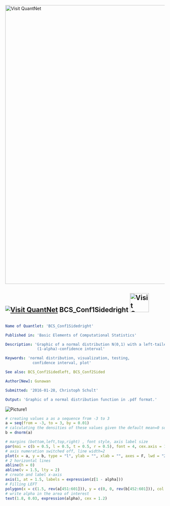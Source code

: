 
[<img src="https://github.com/QuantLet/Styleguide-and-FAQ/blob/master/pictures/banner.png" width="880" alt="Visit QuantNet">](http://quantlet.de/index.php?p=info)

## [<img src="https://github.com/QuantLet/Styleguide-and-Validation-procedure/blob/master/pictures/qloqo.png" alt="Visit QuantNet">](http://quantlet.de/) **BCS_Conf1Sidedright** [<img src="https://github.com/QuantLet/Styleguide-and-Validation-procedure/blob/master/pictures/QN2.png" width="60" alt="Visit QuantNet 2.0">](http://quantlet.de/d3/ia)

```yaml

Name of Quantlet: 'BCS_Conf1Sidedright'

Published in: 'Basic Elements of Computational Statistics'

Description: 'Graphic of a normal distribution N(0,1) with a left-tailed
              (1-alpha)-confidence interval'

Keywords: 'normal distribution, visualization, testing,
            confidence interval, plot'

See also: BCS_Conf1Sidedleft, BCS_Conf2Sided

Author[New]: Gunawan

Submitted: '2016-01-28, Christoph Schult'

Output: 'Graphic of a normal distribution function in .pdf format.'
```

![Picture1](BCS_Conf1sidedright.png)


```r
# creating values a as a sequence from -3 to 3
a = seq(from = -3, to = 3, by = 0.01)
# calculating the densities of these values given the default mean=0 sd=1 normal distribution
b = dnorm(a)

# margins (bottom,left,top,right) , font style, axis label size
par(mai = c(b = 0.5, l = 0.5, t = 0.5, r = 0.5), font = 4, cex.axis = 1.5)
# axis numeration switched off, line width=2
plot(x = a, y = b, type = "l", ylab = "", xlab = "", axes = F, lwd = "2")
# 2 horizontal lines
abline(h = 0)
abline(v = 1.5, lty = 2)
# create and label x-axis
axis(1, at = 1.5, labels = expression(z[1 - alpha]))
# Filling LEFT
polygon(x = c(1.5, rev(a[451:601])), y = c(0, 0, rev(b[452:601])), col = "gray94")
# write alpha in the area of interest
text(1.8, 0.03, expression(alpha), cex = 1.2)
```
